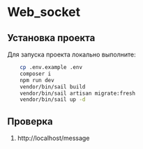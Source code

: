# Web_socket

## Установка проекта

Для запуска проекта локально выполните:


```bash
    cp .env.example .env
    composer i
    npm run dev
    vendor/bin/sail build
    vendor/bin/sail artisan migrate:fresh
    vendor/bin/sail up -d
```

## Проверка 

1. http://localhost/message
